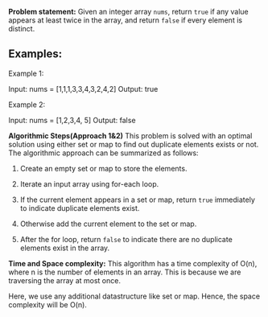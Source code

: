 **Problem statement:**
Given an integer array `nums`, return `true` if any value appears at least twice in the array, and return `false` if every element is distinct.

## Examples:
Example 1:

Input: nums = [1,1,1,3,3,4,3,2,4,2]
Output: true

Example 2: 

Input: nums = [1,2,3,4, 5]
Output: false

**Algorithmic Steps(Approach 1&2)**
This problem is solved with an optimal solution using either set or map to find out duplicate elements exists or not. The algorithmic approach can be summarized as follows: 

1. Create an empty set or map to store the elements.

2. Iterate an input array using for-each loop.

3. If the current element appears in a set or map, return `true` immediately to indicate duplicate elements exist.

4. Otherwise add the current element to the set or map.

5. After the for loop, return `false` to indicate there are no duplicate elements exist in the array.


**Time and Space complexity:**
This algorithm has a time complexity of O(n), where n is the number of elements in an array. This is because we are traversing the array at most once. 

Here, we use any additional datastructure like set or map. Hence, the space complexity will be O(n).
